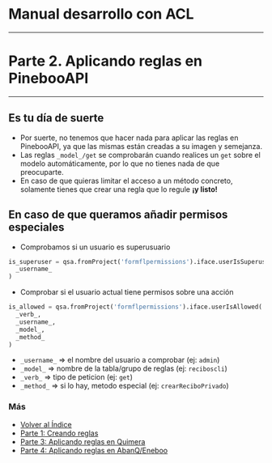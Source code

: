 # Manual desarrollo con ACL
---------------------------
# Parte 2. Aplicando reglas en PinebooAPI
-----------------------------------------

## Es tu día de suerte

  * Por suerte, no tenemos que hacer nada para aplicar las reglas en PinebooAPI, ya que las mismas están creadas a su imagen y semejanza.
  * Las reglas `_model_/get` se comprobarán cuando realices un `get` sobre el modelo automáticamente, por lo que no tienes nada de que preocuparte.
  * En caso de que quieras limitar el acceso a un método concreto, solamente tienes que crear una regla que lo regule **¡y listo!**

## En caso de que queramos añadir permisos especiales

  * Comprobamos si un usuario es superusuario
  ```python
  is_superuser = qsa.fromProject('formflpermissions').iface.userIsSuperuser(
    _username_
  )
  ```

  * Comprobar si el usuario actual tiene permisos sobre una acción
  ```python
  is_allowed = qsa.fromProject('formflpermissions').iface.userIsAllowed(
    _verb_,
    _username_,
    _model_,
    _method_
  )
  ```

  * `_username_` => el nombre del usuario a comprobar (ej: `admin`)
  * `_model_` => nombre de la tabla/grupo de reglas (ej: `reciboscli`)
  * `_verb_` => tipo de peticion (ej: `get`)
  * `_method_` => si lo hay, metodo especial (ej: `crearReciboPrivado`)

### Más

  * [Volver al Índice](./index.md)
  * [Parte 1: Creando reglas](./createRules.md)
  * [Parte 3: Aplicando reglas en Quimera](./quimera.md)
  * [Parte 4: Aplicando reglas en AbanQ/Eneboo](./abanq.md)
